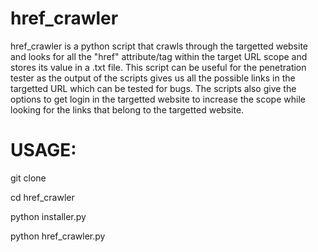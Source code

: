 # href_crawler
href_crawler is a python script that crawls through the targetted website and looks for all the "href" attribute/tag within the target URL scope and stores its value in a .txt file. This script can be useful for the penetration tester as the output of the scripts gives us all the possible links in the targetted URL which can be tested for bugs. The scripts also give the options to get login in the targetted website to increase the scope while looking for the links that belong to the targetted website.

# USAGE:

git clone 

cd href_crawler

python installer.py

python href_crawler.py
